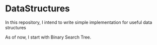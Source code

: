 # DataStructures
In this repository, I intend to write simple implementation for useful data structures

As of now, I start with Binary Search Tree.

